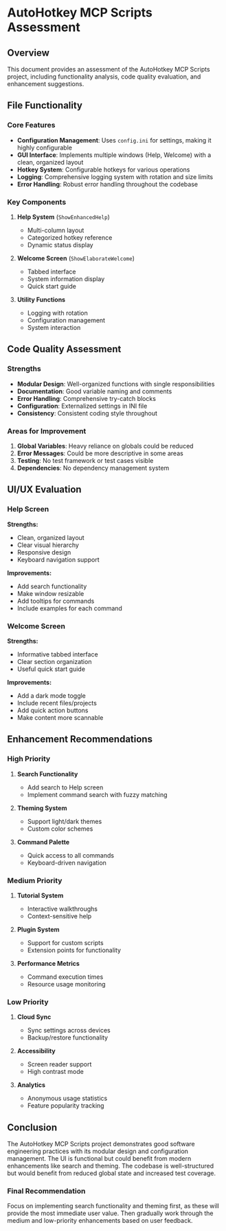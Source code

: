 # AutoHotkey MCP Scripts Assessment

## Overview
This document provides an assessment of the AutoHotkey MCP Scripts project, including functionality analysis, code quality evaluation, and enhancement suggestions.

## File Functionality

### Core Features
- **Configuration Management**: Uses `config.ini` for settings, making it highly configurable
- **GUI Interface**: Implements multiple windows (Help, Welcome) with a clean, organized layout
- **Hotkey System**: Configurable hotkeys for various operations
- **Logging**: Comprehensive logging system with rotation and size limits
- **Error Handling**: Robust error handling throughout the codebase

### Key Components
1. **Help System** (`ShowEnhancedHelp`)
   - Multi-column layout
   - Categorized hotkey reference
   - Dynamic status display

2. **Welcome Screen** (`ShowElaborateWelcome`)
   - Tabbed interface
   - System information display
   - Quick start guide

3. **Utility Functions**
   - Logging with rotation
   - Configuration management
   - System interaction

## Code Quality Assessment

### Strengths
- **Modular Design**: Well-organized functions with single responsibilities
- **Documentation**: Good variable naming and comments
- **Error Handling**: Comprehensive try-catch blocks
- **Configuration**: Externalized settings in INI file
- **Consistency**: Consistent coding style throughout

### Areas for Improvement
1. **Global Variables**: Heavy reliance on globals could be reduced
2. **Error Messages**: Could be more descriptive in some areas
3. **Testing**: No test framework or test cases visible
4. **Dependencies**: No dependency management system

## UI/UX Evaluation

### Help Screen
**Strengths:**
- Clean, organized layout
- Clear visual hierarchy
- Responsive design
- Keyboard navigation support

**Improvements:**
- Add search functionality
- Make window resizable
- Add tooltips for commands
- Include examples for each command

### Welcome Screen
**Strengths:**
- Informative tabbed interface
- Clear section organization
- Useful quick start guide

**Improvements:**
- Add a dark mode toggle
- Include recent files/projects
- Add quick action buttons
- Make content more scannable

## Enhancement Recommendations

### High Priority
1. **Search Functionality**
   - Add search to Help screen
   - Implement command search with fuzzy matching

2. **Theming System**
   - Support light/dark themes
   - Custom color schemes

3. **Command Palette**
   - Quick access to all commands
   - Keyboard-driven navigation

### Medium Priority
1. **Tutorial System**
   - Interactive walkthroughs
   - Context-sensitive help

2. **Plugin System**
   - Support for custom scripts
   - Extension points for functionality

3. **Performance Metrics**
   - Command execution times
   - Resource usage monitoring

### Low Priority
1. **Cloud Sync**
   - Sync settings across devices
   - Backup/restore functionality

2. **Accessibility**
   - Screen reader support
   - High contrast mode

3. **Analytics**
   - Anonymous usage statistics
   - Feature popularity tracking

## Conclusion
The AutoHotkey MCP Scripts project demonstrates good software engineering practices with its modular design and configuration management. The UI is functional but could benefit from modern enhancements like search and theming. The codebase is well-structured but would benefit from reduced global state and increased test coverage.

### Final Recommendation
Focus on implementing search functionality and theming first, as these will provide the most immediate user value. Then gradually work through the medium and low-priority enhancements based on user feedback.
